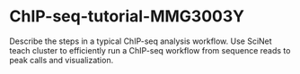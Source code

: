 # ChIP-seq-tutorial-MMG3003Y
Describe the steps in a typical ChIP-seq analysis workflow. Use SciNet teach cluster to efficiently run a ChIP-seq workflow from sequence reads to peak calls and visualization. 
